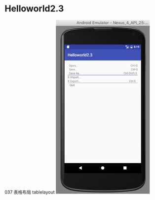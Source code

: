 # Helloworld2.3
037 表格布局 tablelayout
![image](https://github.com/Willraylei/Helloworld2.3/blob/master/Screen%20Shot%202017-03-06%20at%2020.19.22.png)
